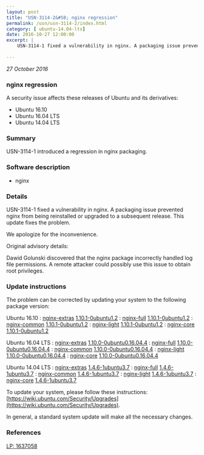 ```yaml
---
layout: post
title: "USN-3114-2&#58; nginx regression"
permalink: /usn/usn-3114-2/index.html
category: [ ubuntu-14.04-lts]
date: 2016-10-27 12:00:00
excerpt: |
    USN-3114-1 fixed a vulnerability in nginx. A packaging issue prevented nginx from being reinstalled or upgraded to a subsequent release. This update fixes the problem.
    
--- 
```

 
 

*27 October 2016*

### nginx regression

A security issue affects these releases of Ubuntu and its derivatives:

* Ubuntu 16.10
* Ubuntu 16.04 LTS
* Ubuntu 14.04 LTS

### Summary

USN-3114-1 introduced a regression in nginx packaging. 

### Software description

* nginx 

### Details

USN-3114-1 fixed a vulnerability in nginx. A packaging issue prevented nginx from being reinstalled or upgraded to a subsequent release. This update fixes the problem.

We apologize for the inconvenience.

Original advisory details:

 Dawid Golunski discovered that the nginx package incorrectly handled log file permissions. A remote attacker could possibly use this issue to obtain root privileges. 

### Update instructions

The problem can be corrected by updating your system to the following package version:

Ubuntu 16.10
 : [nginx-extras](https://launchpad.net/ubuntu/+source/nginx) <span> [1.10.1-0ubuntu1.2](https://launchpad.net/ubuntu/+source/nginx/1.10.1-0ubuntu1.2) </span> 
 : [nginx-full](https://launchpad.net/ubuntu/+source/nginx) <span> [1.10.1-0ubuntu1.2](https://launchpad.net/ubuntu/+source/nginx/1.10.1-0ubuntu1.2) </span> 
 : [nginx-common](https://launchpad.net/ubuntu/+source/nginx) <span> [1.10.1-0ubuntu1.2](https://launchpad.net/ubuntu/+source/nginx/1.10.1-0ubuntu1.2) </span> 
 : [nginx-light](https://launchpad.net/ubuntu/+source/nginx) <span> [1.10.1-0ubuntu1.2](https://launchpad.net/ubuntu/+source/nginx/1.10.1-0ubuntu1.2) </span> 
 : [nginx-core](https://launchpad.net/ubuntu/+source/nginx) <span> [1.10.1-0ubuntu1.2](https://launchpad.net/ubuntu/+source/nginx/1.10.1-0ubuntu1.2) </span> 

Ubuntu 16.04 LTS
 : [nginx-extras](https://launchpad.net/ubuntu/+source/nginx) <span> [1.10.0-0ubuntu0.16.04.4](https://launchpad.net/ubuntu/+source/nginx/1.10.0-0ubuntu0.16.04.4) </span> 
 : [nginx-full](https://launchpad.net/ubuntu/+source/nginx) <span> [1.10.0-0ubuntu0.16.04.4](https://launchpad.net/ubuntu/+source/nginx/1.10.0-0ubuntu0.16.04.4) </span> 
 : [nginx-common](https://launchpad.net/ubuntu/+source/nginx) <span> [1.10.0-0ubuntu0.16.04.4](https://launchpad.net/ubuntu/+source/nginx/1.10.0-0ubuntu0.16.04.4) </span> 
 : [nginx-light](https://launchpad.net/ubuntu/+source/nginx) <span> [1.10.0-0ubuntu0.16.04.4](https://launchpad.net/ubuntu/+source/nginx/1.10.0-0ubuntu0.16.04.4) </span> 
 : [nginx-core](https://launchpad.net/ubuntu/+source/nginx) <span> [1.10.0-0ubuntu0.16.04.4](https://launchpad.net/ubuntu/+source/nginx/1.10.0-0ubuntu0.16.04.4) </span> 

Ubuntu 14.04 LTS
 : [nginx-extras](https://launchpad.net/ubuntu/+source/nginx) <span> [1.4.6-1ubuntu3.7](https://launchpad.net/ubuntu/+source/nginx/1.4.6-1ubuntu3.7) </span> 
 : [nginx-full](https://launchpad.net/ubuntu/+source/nginx) <span> [1.4.6-1ubuntu3.7](https://launchpad.net/ubuntu/+source/nginx/1.4.6-1ubuntu3.7) </span> 
 : [nginx-common](https://launchpad.net/ubuntu/+source/nginx) <span> [1.4.6-1ubuntu3.7](https://launchpad.net/ubuntu/+source/nginx/1.4.6-1ubuntu3.7) </span> 
 : [nginx-light](https://launchpad.net/ubuntu/+source/nginx) <span> [1.4.6-1ubuntu3.7](https://launchpad.net/ubuntu/+source/nginx/1.4.6-1ubuntu3.7) </span> 
 : [nginx-core](https://launchpad.net/ubuntu/+source/nginx) <span> [1.4.6-1ubuntu3.7](https://launchpad.net/ubuntu/+source/nginx/1.4.6-1ubuntu3.7) </span> 

To update your system, please follow these instructions: [https://wiki.ubuntu.com/Security/Upgrades](https://wiki.ubuntu.com/Security/Upgrades).

In general, a standard system update will make all the necessary changes. 

### References

 
 [LP: 1637058](https://launchpad.net/bugs/1637058)
 

